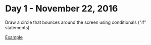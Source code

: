 # Day 1 - November 22, 2016

Draw a circle that bounces around the screen using conditionals ("if" statements)

[Example](https://lminsky.github.io/9th-Grade-CS/2016-11-22_bouncingBall/)